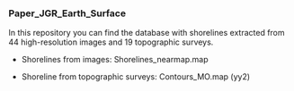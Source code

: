### Paper_JGR_Earth_Surface

In this repository you can find the database with shorelines extracted from 44 high-resolution images and 19 topographic surveys.

* Shorelines from images: Shorelines_nearmap.map 

* Shoreline from topographic surveys: Contours_MO.map (yy2)

